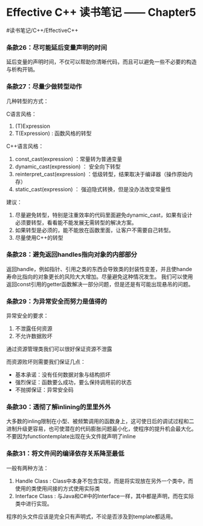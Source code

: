 # Effective C++ 读书笔记 —— Chapter5
#读书笔记/C++/EffectiveC++

### 条款26：尽可能延后变量声明的时间

延后变量的声明时间，不仅可以帮助你清晰代码，而且可以避免一些不必要的构造与析构开销。

### 条款27：尽量少做转型动作

几种转型的方式：

C语言风格：
1. (T)Expression
2. T(Expression) : 函数风格的转型

C++语言风格：
1. const_cast<T>(expression) ：常量转为普通变量
2. dynamic_cast<T>(expression) ： 安全向下转型
3. reinterpret_cast<T>(expression) ：低级转型，结果取决于编译器（操作原始内存）
4. static_cast<T>(expression) ： 强迫隐式转换，但是没办法改变常量性

建议：
1. 尽量避免转型，特别是注重效率的代码里面避免dynamic_cast，如果有设计必须要转型，看看能不能发展无需转型的解决方案。
2. 如果转型是必须的，能不能放在函数里面，让客户不需要自己转型。
3. 尽量使用C++的转型

### 条款28：避免返回handles指向对象的内部部分

返回handle，例如指针、引用之类的东西会导致类的封装性变差，并且使hande寿命比指向的对象更长的风险大大增加。尽量避免这种情况发生。
我们可以使用返回const引用的getter函数解决一部分问题，但是还是有可能出现悬吊的问题。

### 条款29：为异常安全而努力是值得的

异常安全的要求：
1. 不泄露任何资源
2. 不允许数据败坏

通过资源管理类我们可以很好保证资源不泄露

而资源败坏则需要我们保证几点：
* 基本承诺：没有任何数据对象与结构损坏
* 强烈保证：函数要么成功，要么保持调用前的状态
* 不抛掷保证：异常安全码

### 条款30：透彻了解inlining的里里外外

大多数的inling限制在小型、被频繁调用的函数身上，这可使日后的调试过程和二进制升级更容易，也可使潜在的代码膨胀问题最小化，使程序的提升机会最大化。
不要因为functiontemplate出现在头文件就声明了inline

### 条款31：将文件间的编译依存关系降至最低

一般有两种方法：
1. Handle Class : Class中本身不包含实现，而是将实现放在另外一个类中，而使用的类使用间接的方式使用实际类
2. Interface Class : 与Java和C#中的Interface一样，其中都是声明，而在实际类中进行实现。

程序的头文件应该是完全只有声明式，不论是否涉及到template都适用。